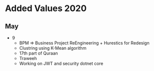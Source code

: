 # Added Values 2020

## May 

- 9 
    - BPM => Business Project ReEngineering + Hurestics for Redesign
    - Clustring using K-Mean algorithm
    - 17th part of Quraan
    - Traweeh
    - Working on JWT and security dotnet core
